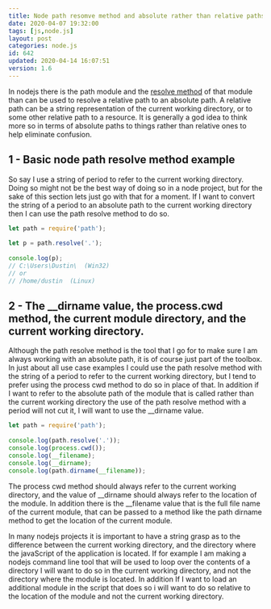 ```yaml
---
title: Node path resomve method and absolute rather than relative paths
date: 2020-04-07 19:32:00
tags: [js,node.js]
layout: post
categories: node.js
id: 642
updated: 2020-04-14 16:07:51
version: 1.6
---
```


In nodejs there is the path module and the [resolve method](https://nodejs.org/api/path.html#path_path_resolve_paths) of that module than can be used to resolve a relative path to an absolute path. A relative path can be a string representation of the current working directory, or to some other relative path to a resource. It is generally a god idea to think more so in terms of absolute paths to things rather than relative ones to help eliminate confusion.

<!-- more -->

## 1 - Basic node path resolve method example

So say I use a string of period to refer to the current working directory. Doing so might not be the best way of doing so in a node project, but for the sake of this section lets just go with that for a moment. If I want to convert the string of a period to an absolute path to the current working directory then I can use the path resolve method to do so.

```js
let path = require('path');
 
let p = path.resolve('.');
 
console.log(p);
// C:\Users\Dustin\  (Win32)
// or
// /home/dustin  (Linux)
```

## 2 - The __dirname value, the process.cwd method, the current module directory, and the current working directory.

Although the path resolve method is the tool that I go for to make sure I am always working with an absolute path, it is of course just part of the toolbox. In just about all use case examples I could use the path resolve method with the string of a period to refer to the current working directory, but I tend to prefer using the process cwd method to do so in place of that. In addition if I want to refer to the absolute path of the module that is called rather than the current working directory the use of the path resolve method with a period will not cut it, I will want to use the \_\_dirname value.

```js
let path = require('path');
 
console.log(path.resolve('.'));
console.log(process.cwd());
console.log(__filename);
console.log(__dirname);
console.log(path.dirname(__filename));

```

The process cwd method should always refer to the current working directory, and the value of \_\_dirname should always refer to the location of the module. In addition there is the \_\_filename value that is the full file name of the current module, that can be passed to a method like the path dirname method to get the location of the current module.

In many nodejs projects it is important to have a string grasp as to the difference between the current working directory, and the directory where the javaScript of the application is located. If for example I am making a nodejs command line tool that will be used to loop over the contents of a directory I will want to do so in the current working directory, and not the directory where the module is located. In addition If I want to load an additional module in the script that does so i will want to do so relative to the location of the module and not the current working directory.